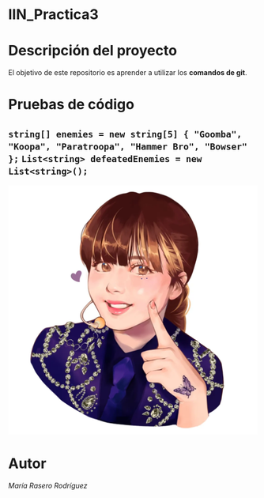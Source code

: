 # IIN_Practica3
# Descripción del proyecto
El objetivo de este repositorio es aprender a utilizar los **comandos de git**.
# Pruebas de código
`string[] enemies = new string[5] { "Goomba", "Koopa", "Paratroopa", "Hammer Bro", "Bowser" };`
`List<string> defeatedEnemies = new List<string>();`
---
![alt text](dibujo.jpg)
# Autor
*María Rasero Rodríguez*

